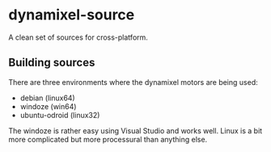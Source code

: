 # dynamixel-source

A clean set of sources for cross-platform.

## Building sources

There are three environments where the dynamixel motors are being used:

* debian (linux64)
* windoze (win64)
* ubuntu-odroid (linux32)

The windoze is rather easy using Visual Studio and works well. Linux is a bit more complicated but more processural than anything else.


